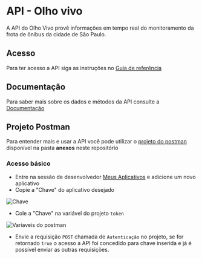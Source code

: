 # API - Olho vivo

A API do Olho Vivo provê informações em tempo real do monitoramento da frota de ônibus da cidade de São Paulo.

## Acesso

Para ter acesso a API siga as instruções no [Guia de referência](http://www.sptrans.com.br/desenvolvedores/api-do-olho-vivo-guia-de-referencia/)

## Documentação

Para saber mais sobre os dados e métodos da API consulte a [Documentação](http://www.sptrans.com.br/desenvolvedores/api-do-olho-vivo-guia-de-referencia/documentacao-api/)

## Projeto Postman

Para entender mais e usar a API você pode utilizar o [projeto do postman](anexos/SP%20TRANS.postman_collection.json) disponível na pasta **anexos** neste repositório

### Acesso básico

* Entre na sessão de desenvolvedor [Meus Aplicativos](http://www.sptrans.com.br/desenvolvedores/perfil-desenvolvedor/meus-aplicativos/) e adicione um novo aplicativo
* Copie a "Chave" do aplicativo desejado

![Chave](imagens/chave_api_exemplo.png)

* Cole a "Chave" na variável do projeto `token`

![Variaveis do postman](imagens/postman_variaveis.png)

* Envie a requisição `POST` chamada de `Autenticação` no projeto, se for retornado `true` o acesso a API foi concedido para chave inserida e já é possível enviar as outras requisições.
